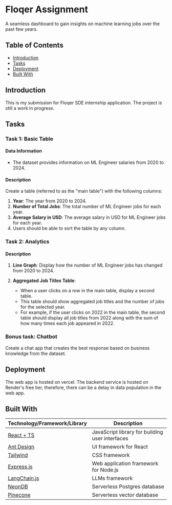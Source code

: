 # Floqer Assignment

A seamless dashboard to gain insights on machine learning jobs over the past few years.

## Table of Contents

- [Introduction](#introduction)
- [Tasks](#tasks)
- [Deployment](#deployment)
- [Built With](#built-with)

## Introduction

This is my submission for Floqer SDE internship application. The project is still a work in progress.

## Tasks

### Task 1: Basic Table

#### Data Information
- The dataset provides information on ML Engineer salaries from 2020 to 2024.

#### Description
Create a table (referred to as the "main table") with the following columns:
1. **Year**: The year from 2020 to 2024.
2. **Number of Total Jobs**: The total number of ML Engineer jobs for each year.
3. **Average Salary in USD**: The average salary in USD for ML Engineer jobs for each year.
4. Users should be able to sort the table by any column.

### Task 2: Analytics

#### Description
1. **Line Graph**: Display how the number of ML Engineer jobs has changed from 2020 to 2024.

2. **Aggregated Job Titles Table**:
   - When a user clicks on a row in the main table, display a second table.
   - This table should show aggregated job titles and the number of jobs for the selected year.
   - For example, if the user clicks on 2022 in the main table, the second table should display all job titles from 2022 along with the sum of how many times each job appeared in 2022.

### Bonus task: Chatbot
Create a chat app that creates the best response based on business knowledge from the dataset.

## Deployment

The web app is hosted on vercel. The backend service is hosted on Render's free tier, therefore, there can be a delay in data population in the web app.

## Built With

| Technology/Framework/Library | Description                                     |
|-------------------------------|-------------------------------------------------|
| [React + TS](https://reactjs.org/) | JavaScript library for building user interfaces |
| [Ant Design](https://ant.design/) | UI framework for React                         |
| [Tailwind](https://tailwindcss.com/) | CSS framework                        |
| [Express.js](https://expressjs.com/) | Web application framework for Node.js         |
| [LangChain.js](https://js.langchain.com/v0.2/docs/introduction/) | LLMs framework                                 |
| [NeonDB](https://neon.tech/) | Serverless Postgres database                                 |
| [Pinecone](https://www.pinecone.io/) | Serverless vector database                                 |

